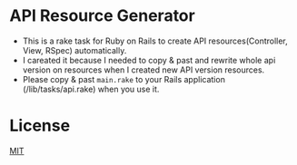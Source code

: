 # API Resource Generator
- This is a rake task for Ruby on Rails to create API resources(Controller, View, RSpec) automatically.
- I careated it because I needed to copy & past and rewrite whole api version on resources when I created new API version resources.
- Please copy & past `main.rake` to your Rails application (/lib/tasks/api.rake) when you use it.

# License
[MIT](https://en.wikipedia.org/wiki/MIT_License)
